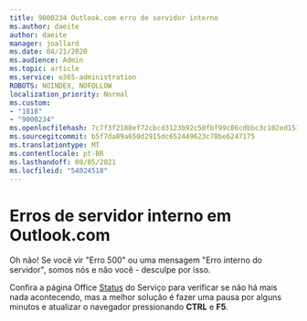 ```yaml
---
title: 9000234 Outlook.com erro de servidor interno
ms.author: daeite
author: daeite
manager: joallard
ms.date: 04/21/2020
ms.audience: Admin
ms.topic: article
ms.service: o365-administration
ROBOTS: NOINDEX, NOFOLLOW
localization_priority: Normal
ms.custom:
- "1818"
- "9000234"
ms.openlocfilehash: 7c7f3f2188ef72cbcd3123b92c50fbf99c86cdbbc3c102ed151df341dc6f5910
ms.sourcegitcommit: b5f7da89a650d2915dc652449623c78be6247175
ms.translationtype: MT
ms.contentlocale: pt-BR
ms.lasthandoff: 08/05/2021
ms.locfileid: "54024518"
---
```

# <a name="internal-server-errors-in-outlookcom"></a>Erros de servidor interno em Outlook.com

Oh não! Se você vir "Erro 500" ou uma mensagem "Erro interno do servidor", somos nós e não você - desculpe por isso.

Confira a página Office [Status](https://portal.office.com/servicestatus) do Serviço para verificar se não há mais nada acontecendo, mas a melhor solução é fazer uma pausa por alguns minutos e atualizar o navegador pressionando **CTRL** e **F5**.